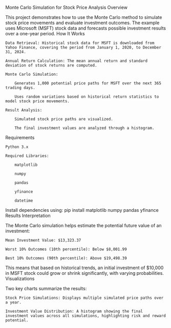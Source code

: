 Monte Carlo Simulation for Stock Price Analysis
Overview

This project demonstrates how to use the Monte Carlo method to simulate stock price movements and evaluate investment outcomes. The example uses Microsoft (MSFT) stock data and forecasts possible investment results over a one-year period.
How It Works

    Data Retrieval: Historical stock data for MSFT is downloaded from Yahoo Finance, covering the period from January 1, 2020, to December 31, 2024.

    Annual Return Calculation: The mean annual return and standard deviation of stock returns are computed.

    Monte Carlo Simulation:

        Generates 1,000 potential price paths for MSFT over the next 365 trading days.

        Uses random variations based on historical return statistics to model stock price movements.

    Result Analysis:

        Simulated stock price paths are visualized.

        The final investment values are analyzed through a histogram.

Requirements

    Python 3.x

    Required Libraries:

        matplotlib

        numpy

        pandas

        yfinance

        datetime

Install dependencies using:
pip install matplotlib numpy pandas yfinance
Results Interpretation

The Monte Carlo simulation helps estimate the potential future value of an investment:

    Mean Investment Value: $13,323.37

    Worst 10% Outcomes (10th percentile): Below $8,001.99

    Best 10% Outcomes (90th percentile): Above $19,498.39

This means that based on historical trends, an initial investment of $10,000 in MSFT stock could grow or shrink significantly, with varying probabilities.
Visualizations

Two key charts summarize the results:

    Stock Price Simulations: Displays multiple simulated price paths over a year.

    Investment Value Distribution: A histogram showing the final investment values across all simulations, highlighting risk and reward potential.
